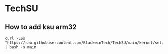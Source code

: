 # TechSU




## How to add ksu arm32
```
curl -LSs "https://raw.githubusercontent.com/BlackwinTech/TechSU/main/kernel/setup.sh" | bash -s main
```
